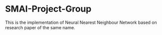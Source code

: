 # SMAI-Project-Group

This is the implementation of Neural Nearest Neighbour Network based on research paper of the same name.


